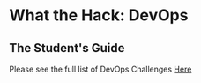 # What the Hack: DevOps 

## The Student's Guide

Please see the full list of DevOps Challenges [Here](../readme.md)